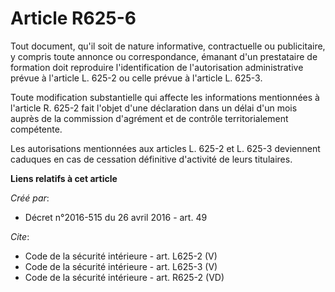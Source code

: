 # Article R625-6

Tout document, qu'il soit de nature informative, contractuelle ou publicitaire, y compris toute annonce ou correspondance,
émanant d'un prestataire de formation doit reproduire l'identification de l'autorisation administrative prévue à l'article L.
625-2 ou celle prévue à l'article L. 625-3. 

Toute modification substantielle qui affecte les informations mentionnées à l'article R. 625-2 fait l'objet d'une déclaration
dans un délai d'un mois auprès de la commission d'agrément et de contrôle territorialement compétente. 

Les autorisations mentionnées aux articles L. 625-2 et L. 625-3 deviennent caduques en cas de cessation définitive d'activité
de leurs titulaires.

**Liens relatifs à cet article**

_Créé par_:

  - Décret n°2016-515 du 26 avril 2016 - art. 49

_Cite_:

  - Code de la sécurité intérieure - art. L625-2 (V)
  - Code de la sécurité intérieure - art. L625-3 (V)
  - Code de la sécurité intérieure - art. R625-2 (VD)
